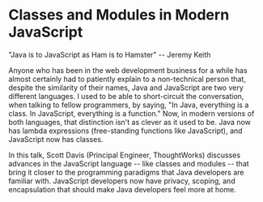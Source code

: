 # Classes and Modules in Modern JavaScript

"Java is to JavaScript as Ham is to Hamster" -- Jeremy Keith

Anyone who has been in the web development business for a while has almost certainly had to patiently explain to a non-technical person that, despite the similarity of their names, Java and JavaScript are two very different languages. I used to be able to short-circuit the conversation, when talking to fellow programmers, by saying, "In Java, everything is a class. In JavaScript, everything is a function." Now, in modern versions of both languages, that distinction isn't as clever as it used to be. Java now has lambda expressions (free-standing functions like JavaScript), and JavaScript now has classes. 

In this talk, Scott Davis (Principal Engineer, ThoughtWorks) discusses advances in the JavaScript language -- like classes and modules -- that bring it closer to the programming paradigms that Java developers are familiar with. JavaScript developers now have privacy, scoping, and encapsulation that should make Java developers feel more at home. 



